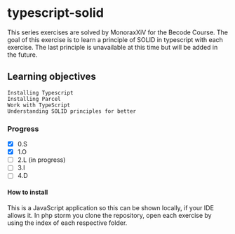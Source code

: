 # typescript-solid

This series exercises are solved by MonoraxXiV for the Becode Course.
The goal of this exercise is to learn a principle of SOLID in typescript with each exercise.
The last principle is unavailable at this time but will be added in the future.

## Learning objectives

    Installing Typescript
    Installing Parcel
    Work with TypeScript
    Understanding SOLID principles for better

### Progress

-[x] 0.S
-[x] 1.O
-[ ] 2.L (in progress)
-[ ] 3.I 
-[ ] 4.D 

#### How to install
This is a JavaScript application so this can be shown locally, if your IDE allows it.
In php storm you clone the repository, open each exercise by using the index of each respective folder.

